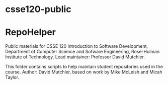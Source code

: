 # csse120-public
# RepoHelper
Public materials for CSSE 120 Introduction to Software Development,
  Department of Computer Science and Sofware Engineering,
  Rose-Hulman Institute of Technology.
  Lead maintainer: Professor David Mutchler.
  
This folder contains scripts to help maintain student repositories
used in the course.  Author:  David Mutchler, based on work by
Mike McLeish and Micah Taylor.